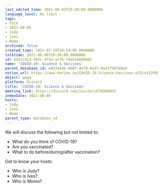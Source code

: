 ```yaml
---
last_edited_time: 2021-08-03T19:20:00.0000000
language_level: No limit
tags:
- Talk
- 2021-08-06
- Judy
- Ives
- Momo
archived: false
created_time: 2021-07-20T20:14:00.0000000
talktime: 2021-08-06T20:30:00.0000000
id: e32cc413-f65c-475a-a2f6-f8a516b09b02
name: 'COVID-19: Science & Vaccines'
parent_database_id: e9339446-880f-4ef0-8ad7-8ad1f507dded
notion_url: https://www.notion.so/COVID-19-Science-Vaccines-e32cc413f65c475aa2f6f8a516b09b02
object: page
platform: Discord
title: 'COVID-19: Science & Vaccines'
meeting_link: https://discord.com/invite/vE7QUXGDnS
indexDate: 2021-08-06
hosts:
- Judy
- Ives
- Momo
parent_type: database_id
---
```



We will discuss the following but not limited to:
   - What do you think of COVID-19?
   - Are you vaccinated?
   - What to do before/during/after vaccination?

Get to know your hosts:
   - Who is Judy?
   - Who is Ives?
   - Who is Momo?



